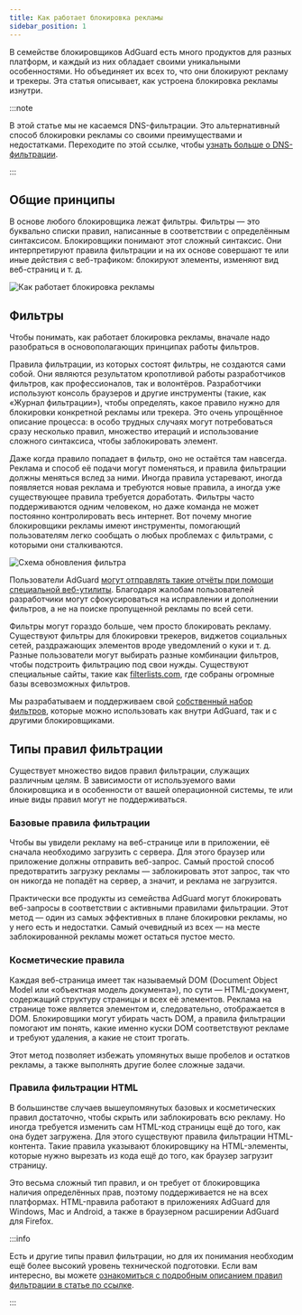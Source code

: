 ```yaml
---
title: Как работает блокировка рекламы
sidebar_position: 1
---
```


В семействе блокировщиков AdGuard есть много продуктов для разных платформ, и каждый из них обладает своими уникальными особенностями. Но объединяет их всех то, что они блокируют рекламу и трекеры. Эта статья описывает, как устроена блокировка рекламы изнутри.

:::note

В этой статье мы не касаемся DNS-фильтрации. Это альтернативный способ блокировки рекламы со своими преимуществами и недостатками. Переходите по этой ссылке, чтобы [узнать больше о DNS-фильтрации](https://adguard-dns.io/kb/general/dns-filtering#how-does-dns-filtering-work).

:::

## Общие принципы

В основе любого блокировщика лежат фильтры. Фильтры — это буквально списки правил, написанные в соответствии с определённым синтаксисом. Блокировщики понимают этот сложный синтаксис. Они интерпретируют правила фильтрации и на их основе совершают те или иные действия с веб-трафиком: блокируют элементы, изменяют вид веб-страниц и т. д.

![Как работает блокировка рекламы](https://cdn.adtidy.org/public/Adguard/Blog/manifestv3/adblockingworks.png)

## Фильтры

Чтобы понимать, как работает блокировка рекламы, вначале надо разобраться в основополагающих принципах работы фильтров.

Правила фильтрации, из которых состоят фильтры, не создаются сами собой. Они являются результатом кропотливой работы разработчиков фильтров, как профессионалов, так и волонтёров. Разработчики используют консоль браузеров и другие инструменты (такие, как «‎Журнал фильтрации»‎), чтобы определять, какое правило нужно для блокировки конкретной рекламы или трекера. Это очень упрощённое описание процесса: в особо трудных случаях могут потребоваться сразу несколько правил, множество итераций и использование сложного синтаксиса, чтобы заблокировать элемент.

Даже когда правило попадает в фильтр, оно не остаётся там навсегда. Реклама и способ её подачи могут поменяться, и правила фильтрации должны меняться вслед за ними. Иногда правила устаревают, иногда появляется новая реклама и требуются новые правила, а иногда уже существующее правила требуется доработать. Фильтры часто поддерживаются одним человеком, но даже команда не может постоянно контролировать весь интернет. Вот почему многие блокировщики рекламы имеют инструменты, помогающий пользователям легко сообщать о любых проблемах с фильтрами, с которыми они сталкиваются.

![Схема обновления фильтра](https://cdn.adtidy.org/public/Adguard/Blog/manifestv3/filtersupdates.png)

Пользователи AdGuard [могут отправлять такие отчёты при помощи специальной веб-утилиты](https://reports.adguard.com/new_issue.html). Благодаря жалобам пользователей разработчики могут сфокусироваться на исправлении и дополнении фильтров, а не на поиске пропущенной рекламы по всей сети.

Фильтры могут гораздо больше, чем просто блокировать рекламу. Существуют фильтры для блокировки трекеров, виджетов социальных сетей, раздражающих элементов вроде уведомлений о куки и т. д. Разные пользователи могут выбирать разные комбинации фильтров, чтобы подстроить фильтрацию под свои нужды. Существуют специальные сайты, такие как [filterlists.com](https://filterlists.com/), где собраны огромные базы всевозможных фильтров.

Мы разрабатываем и поддерживаем свой [собственный набор фильтров](../adguard-filters), которые можно использовать как внутри AdGuard, так и с другими блокировщиками.

## Типы правил фильтрации

Существует множество видов правил фильтрации, служащих различным целям. В зависимости от используемого вами блокировщика и в особенности от вашей операционной системы, те или иные виды правил могут не поддерживаться.

### Базовые правила фильтрации

Чтобы вы увидели рекламу на веб-странице или в приложении, её сначала необходимо загрузить с сервера. Для этого браузер или приложение должны отправить веб-запрос. Самый простой способ предотвратить загрузку рекламы — заблокировать этот запрос, так что он никогда не попадёт на сервер, а значит, и реклама не загрузится.

Практически все продукты из семейства AdGuard могут блокировать веб-запросы в соответствии с активными правилами фильтрации. Этот метод — один из самых эффективных в плане блокировки рекламы, но у него есть и недостатки. Самый очевидный из всех — на месте заблокированной рекламы может остаться пустое место.

### Косметические правила

Каждая веб-страница имеет так называемый DOM (Document Object Model или «‎объектная модель документа»), по сути — HTML-документ, содержащий структуру страницы и всех её элементов. Реклама на странице тоже является элементом и, следовательно, отображается в DOM. Блокировщики могут убирать часть DOM, а правила фильтрации помогают им понять, какие именно куски DOM соответствуют рекламе и требуют удаления, а какие не стоит трогать.

Этот метод позволяет избежать упомянутых выше пробелов и остатков рекламы, а также выполнять другие более сложные задачи.

### Правила фильтрации HTML

В большинстве случаев вышеупомянутых базовых и косметических правил достаточно, чтобы скрыть или заблокировать всю рекламу. Но иногда требуется изменить сам HTML-код страницы ещё до того, как она будет загружена. Для этого существуют правила фильтрации HTML-контента. Такие правила указывают блокировщику на HTML-элементы, которые нужно вырезать из кода ещё до того, как браузер загрузит страницу.

Это весьма сложный тип правил, и он требует от блокировщика наличия определённых прав, поэтому поддерживается не на всех платформах. HTML-правила работают в приложениях AdGuard для Windows, Mac и Android, а также в браузерном расширении AdGuard для Firefox.

:::info

Есть и другие типы правил фильтрации, но для их понимания необходим ещё более высокий уровень технической подготовки. Если вам интересно, вы можете [ознакомиться с подробным описанием правил фильтрации в статье по ссылке](../create-own-filters).

:::
